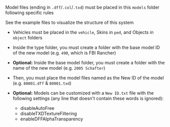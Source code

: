 Model files (ending in `.dff`/`.col`/`.txd`) must be placed in this `models` folder following specific rules

See the example files to visualize the structure of this system

- Vehicles must be placed in the `vehicle`, Skins in `ped`, and Objects in `object` folders

- Inside the type folder, you must create a folder with the base model ID of the new model (e.g. `490`, which is FBI Rancher)

- **Optional:** Inside the base model folder, you must create a folder with the name of the new model (e.g. `2005 Schafter`)

- Then, you must place the model files named as the New ID of the model (e.g. `80001.dff` & `80001.txd`)

- **Optional:** Models can be customized with a `New ID.txt` file with the following settings (any line that doesn't contain these words is ignored):

    - disableAutoFree
    - disableTXDTextureFiltering
    - enableDFFAlphaTransparency
